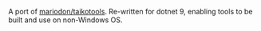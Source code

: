 A port of [mariodon/taikotools](https://github.com/mariodon/taikotools). Re-written for dotnet 9, enabling tools to be built and use on non-Windows OS.
